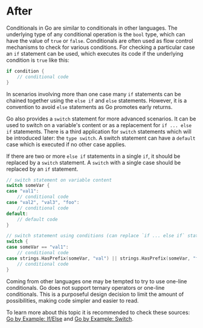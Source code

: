 # After

Conditionals in Go are similar to conditionals in other languages. The underlying type of any conditional operation is the `bool` type, which can have the value of `true` or `false`. Conditionals are often used as flow control mechanisms to check for various conditions. For checking a particular case an `if` statement can be used, which executes its code if the underlying condition is `true` like this:

```go
if condition {
    // conditional code
}
```

In scenarios involving more than one case many `if` statements can be chained together using the `else if` and `else` statements. However, it is a convention to avoid `else` statements as Go promotes early returns.

Go also provides a `switch` statement for more advanced scenarios. It can be used to switch on a variable's content or as a replacement for `if ... else if` statements. There is a third application for `switch` statements which will be introduced later: the `type switch`. A switch statement can have a `default` case which is executed if no other case applies.

If there are two or more `else if` statements in a single `if`, it should be replaced by a `switch` statement. A `switch` with a single case should be replaced by an `if` statement.

```go
// switch statement on variable content
switch someVar {
case "val1":
    // conditional code
case "val2", "val3", "foo":
    // conditional code
default:
    // default code
}

// switch statement using conditions (can replace `if ... else if` statements)
switch {
case someVar == "val1":
    // conditional code
case strings.HasPrefix(someVar, "val") || strings.HasPrefix(someVar, "foo"):
    // conditional code
}
```

Coming from other languages one may be tempted to try to use one-line conditionals. Go does not support ternary operators or one-line conditionals. This is a purposeful design decision to limit the amount of possibilities, making code simpler and easier to read.

To learn more about this topic it is recommended to check these sources:
[Go by Example: If/Else](https://gobyexample.com/if-else) and [Go by Example: Switch](https://gobyexample.com/switch).
